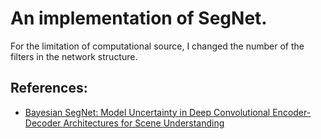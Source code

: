 # An implementation of SegNet.

For the limitation of computational source, I changed the number of the filters in the network structure.


## References:
* [Bayesian SegNet: Model Uncertainty in Deep Convolutional Encoder-Decoder Architectures for Scene Understanding](https://arxiv.org/pdf/1511.02680.pdf)
